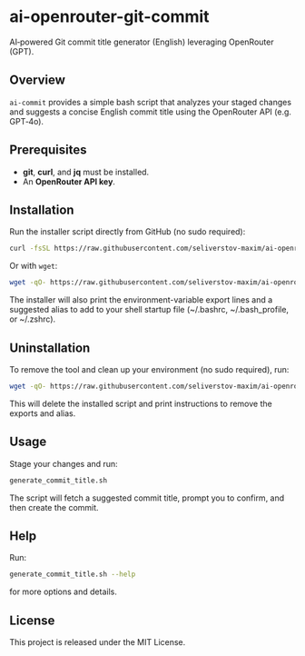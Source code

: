 # ai-openrouter-git-commit

AI‑powered Git commit title generator (English) leveraging OpenRouter (GPT).

## Overview

`ai-commit` provides a simple bash script that analyzes your staged changes and suggests a concise English commit title using the OpenRouter API (e.g. GPT‑4o).

## Prerequisites

- **git**, **curl**, and **jq** must be installed.
- An **OpenRouter API key**.

## Installation

Run the installer script directly from GitHub (no sudo required):

```bash
curl -fsSL https://raw.githubusercontent.com/seliverstov-maxim/ai-openrouter-git-commit/main/install.sh | bash
```

Or with `wget`:

```bash
wget -qO- https://raw.githubusercontent.com/seliverstov-maxim/ai-openrouter-git-commit/main/install.sh | bash
```



The installer will also print the environment-variable export lines and a suggested alias to add to your shell startup file (~/.bashrc, ~/.bash_profile, or ~/.zshrc).

## Uninstallation

To remove the tool and clean up your environment (no sudo required), run:

```bash
wget -qO- https://raw.githubusercontent.com/seliverstov-maxim/ai-openrouter-git-commit/main/uninstall.sh | bash
```

This will delete the installed script and print instructions to remove the exports and alias.

## Usage

Stage your changes and run:

```bash
generate_commit_title.sh
```

The script will fetch a suggested commit title, prompt you to confirm, and then create the commit.

## Help

Run:

```bash
generate_commit_title.sh --help
```

for more options and details.

## License

This project is released under the MIT License.